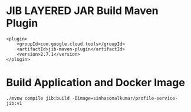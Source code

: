 # JIB LAYERED JAR Build Maven Plugin

```
<plugin>
	<groupId>com.google.cloud.tools</groupId>
	<artifactId>jib-maven-plugin</artifactId>
	<version>2.7.1</version>
</plugin>
```

# Build Application and Docker Image

```
./mvnw compile jib:build -Dimage=sinhasonalkumar/profile-service-jib:v1

```

